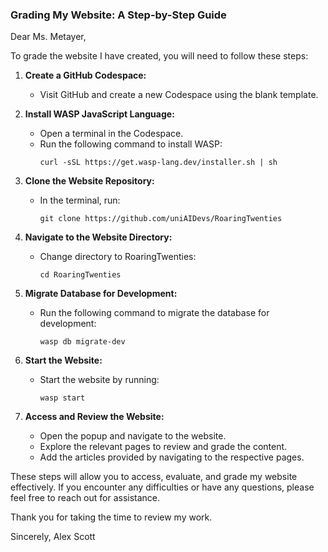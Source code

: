 ### Grading My Website: A Step-by-Step Guide

Dear Ms. Metayer,

To grade the website I have created, you will need to follow these steps:

1. **Create a GitHub Codespace:**
   - Visit GitHub and create a new Codespace using the blank template.

2. **Install WASP JavaScript Language:**
   - Open a terminal in the Codespace.
   - Run the following command to install WASP:
     ```
     curl -sSL https://get.wasp-lang.dev/installer.sh | sh
     ```

3. **Clone the Website Repository:**
   - In the terminal, run:
     ```
     git clone https://github.com/uniAIDevs/RoaringTwenties
     ```

4. **Navigate to the Website Directory:**
   - Change directory to RoaringTwenties:
     ```
     cd RoaringTwenties
     ```

5. **Migrate Database for Development:**
   - Run the following command to migrate the database for development:
     ```
     wasp db migrate-dev
     ```

6. **Start the Website:**
   - Start the website by running:
     ```
     wasp start
     ```

7. **Access and Review the Website:**
   - Open the popup and navigate to the website.
   - Explore the relevant pages to review and grade the content.
   - Add the articles provided by navigating to the respective pages.

These steps will allow you to access, evaluate, and grade my website effectively. If you encounter any difficulties or have any questions, please feel free to reach out for assistance.

Thank you for taking the time to review my work.

Sincerely,
Alex Scott
